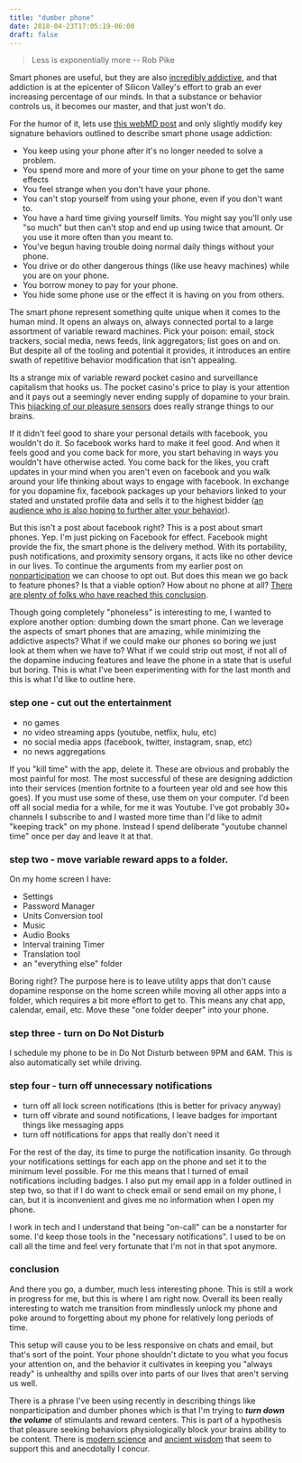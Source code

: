 ```yaml
---
title: "dumber phone"
date: 2018-04-23T17:05:19-06:00
draft: false
---
```


>  Less is exponentially more
> -- Rob Pike

Smart phones are useful, but they are also [incredibly addictive](https://edition.cnn.com/2017/11/30/health/smartphone-addiction-study/index.html), and that addiction is at the epicenter of Silicon Valley's effort to grab an ever increasing percentage of our minds. In that a substance or behavior controls us, it becomes our master, and that just won't do. 

For the humor of it, lets use [this webMD post](https://www.webmd.com/mental-health/addiction/signs-of-drug-addiction#1) and only slightly modify key signature behaviors outlined to describe smart phone usage addiction:

- You keep using your phone after it's no longer needed to solve a problem.
- You spend more and more of your time on your phone to get the same effects
- You feel strange when you don't have your phone. 
- You can't stop yourself from using your phone, even if you don't want to.
- You have a hard time giving yourself limits. You might say you'll only use "so much" but then can't stop and end up using twice that amount. Or you use it more often than you meant to.
- You've begun having trouble doing normal daily things without your phone.
- You drive or do other dangerous things (like use heavy machines) while you are on your phone.
- You borrow money to pay for your phone.
- You hide some phone use or the effect it is having on you from others.

The smart phone represent something quite unique when it comes to the human mind. It opens an always on, always connected portal to a large assortment of variable reward machines. Pick your poison: email, stock trackers, social media, news feeds, link aggregators; list goes on and on. But despite all of the tooling and potential it provides, it introduces an entire swath of repetitive behavior modification that isn't appealing.

Its a strange mix of variable reward pocket casino and surveillance capitalism that hooks us.  The pocket casino's price to play is your attention and it pays out a seemingly never ending supply of dopamine to your brain. This [hijacking of our pleasure sensors](https://www.huffingtonpost.com/connie-bennett/the-rats-who-preferred-su_b_712254.html) does really strange things to our brains.

If it didn't feel good to share your personal details with facebook, you wouldn't do it. So facebook works hard to make it feel good. And when it feels good and you come back for more, you start behaving in ways you wouldn't have otherwise acted. You come back for the likes, you craft updates in your mind when you aren't even on facebook and you walk around your life thinking about ways to engage with facebook. In exchange for you dopamine fix, facebook packages up your behaviors linked to your stated and unstated profile data and sells it to the highest bidder ([an audience who is also hoping to further alter your behavior](https://en.wikipedia.org/wiki/Cambridge_Analytica)).

But this isn't a post about facebook right? This is a post about smart phones. Yep. I'm just picking on Facebook for effect. Facebook might provide the fix, the smart phone is the delivery method. With its portability, push notifications, and proximity sensory organs, it acts like no other device in our lives. To continue the arguments from my earlier post on [nonparticipation](https://nomasters.io/posts/nonparticipation/) we can choose to opt out. But does this mean we go back to feature phones? Is that a viable option? How about no phone at all? [There are plenty of folks who have reached this conclusion](https://duckduckgo.com/?q=i+got+rid+of+my+smart+phone&t=ffnt&ia=web).

Though going completely "phoneless" is interesting to me, I wanted to explore another option: dumbing down the smart phone. Can we leverage the aspects of smart phones that are amazing, while minimizing the addictive aspects? What if we could make our phones so boring we just look at them when we have to? What if we could strip out most, if not all of the dopamine inducing features and leave the phone in a state that is useful but boring. This is what I've been experimenting with for the last month and this is what I'd like to outline here.


### step one - cut out the entertainment

- no games
- no video streaming apps (youtube, netflix, hulu, etc)
- no social media apps (facebook, twitter, instagram, snap, etc)
- no news aggregations

If you "kill time" with the app, delete it. These are obvious and probably the most painful for most. The most successful of these are designing addiction into their services (mention fortnite to a fourteen year old and see how this goes). If you must use some of these, use them on your computer. I'd been off all social media for a while, for me it was Youtube. I've got probably 30+ channels I subscribe to and I wasted more time than I'd like to admit "keeping track" on my phone. Instead I spend deliberate "youtube channel time" once per day and leave it at that.

### step two - move variable reward apps to a folder.

On my home screen I have:

- Settings
- Password Manager
- Units Conversion tool
- Music
- Audio Books 
- Interval training Timer
- Translation tool
- an "everything else" folder

Boring right? The purpose here is to leave utility apps that don't cause dopamine response on the home screen while moving all other apps into a folder, which requires a bit more effort to get to. This means any chat app, calendar, email, etc. Move these "one folder deeper" into your phone.

### step three - turn on Do Not Disturb

I schedule my phone to be in Do Not Disturb between 9PM and 6AM. This is also automatically set while driving.

### step four - turn off unnecessary notifications

- turn off all lock screen notifications (this is better for privacy anyway)
- turn off vibrate and sound notifications, I leave badges for important things like messaging apps
- turn off notifications for apps that really don't need it

For the rest of the day, its time to purge the notification insanity. Go through your notifications settings for each app on the phone and set it to the minimum level possible. For me this means that I turned of email notifications including badges. I also put my email app in a folder outlined in step two, so that if I do want to check email or send email on my phone, I can, but it is inconvenient and gives me no information when I open my phone.

I work in tech and I understand that being "on-call" can be a nonstarter for some. I'd keep those tools in the "necessary  notifications". I used to be on call all the time and feel very fortunate that I'm not in that spot anymore.

### conclusion

And there you go, a dumber, much less interesting phone. This is still a work in progress for me, but this is where I am right now. Overall its been really interesting to watch me transition from mindlessly unlock my phone and poke around to forgetting about my phone for relatively long periods of time.

This setup will cause you to be less responsive on chats and email, but that's sort of the point. Your phone shouldn't dictate to you what you focus your attention on, and the behavior it cultivates in keeping you "always ready" is unhealthy and spills over into parts of our lives that aren't serving us well.

There is a phrase I've been using recently in describing things like nonparticipation and dumber phones which is that I'm trying to ***turn down the volume*** of stimulants and reward centers. This is part of a hypothesis that pleasure seeking behaviors physiologically block your brains ability to be content. There is [modern science](https://www.goodreads.com/book/show/34237719-the-hacking-of-the-american-mind) and [ancient wisdom](https://en.wikipedia.org/wiki/Zen_Mind,_Beginner%27s_Mind) that seem to support this and anecdotally I concur.